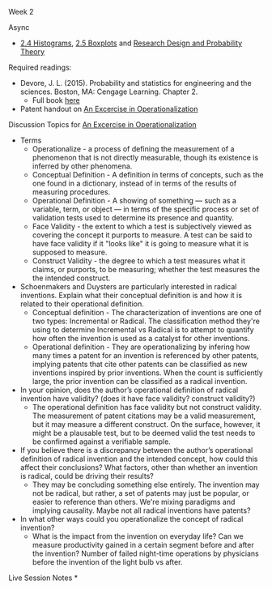 Week 2

Async
* [2.4 Histograms](https://learn.datascience.berkeley.edu/ap/courses/267/sections/283e2e3a-e711-41fb-b042-64d28352a50a/coursework/module/a74b90d6-38fe-467e-a1d6-72eeccbcfdf8/segment/68c9754a-3be0-461d-a506-ecf037309726), [2.5 Boxplots](https://learn.datascience.berkeley.edu/ap/courses/267/sections/283e2e3a-e711-41fb-b042-64d28352a50a/coursework/module/a74b90d6-38fe-467e-a1d6-72eeccbcfdf8/segment/04ac3656-fb22-4ae7-92f8-1424eda72891) and [Research Design and Probability Theory](https://learn.datascience.berkeley.edu/ap/courses/267/sections/283e2e3a-e711-41fb-b042-64d28352a50a/coursework/courseModule/659838b8-0cc0-4f51-950c-99c97f494e30)

Required readings:
* Devore, J. L. (2015). Probability and statistics for engineering and the sciences. Boston, MA: Cengage Learning. Chapter 2.
  * Full book [here](./../Books/probability_and_statistics_for_engineering_and_the_sciences.pdf)
* Patent handout on [An Excercise in Operationalization](./patent_reading.pdf)

Discussion Topics for [An Excercise in Operationalization](./patent_reading.pdf)
* Terms
  * Operationalize - a process of defining the measurement of a phenomenon that is not directly measurable, though its existence is inferred by other phenomena.
  * Conceptual Definition - A definition in terms of concepts, such as the one found in a dictionary, instead of in terms of the results of measuring procedures.
  * Operational Definition - A showing of something — such as a variable, term, or object — in terms of the specific process or set of validation tests used to determine its presence and quantity.
  * Face Validity - the extent to which a test is subjectively viewed as covering the concept it purports to measure. A test can be said to have face validity if it "looks like" it is going to measure what it is supposed to measure.
  * Construct Validity - the degree to which a test measures what it claims, or purports, to be measuring; whether the test measures the the intended construct.
* Schoenmakers and Duysters are particularly interested in radical inventions. Explain what their conceptual definition is and how it is related to their operational definition.
  * Conceptual definition - The characterization of inventions are one of two types: Incremental or Radical. The classification method they're using to determine Incremental vs Radical is to attempt to quantify how often the invention is used as a catalyst for other inventions.
  * Operational definition - They are operationalizing by infering how many times a patent for an invention is referenced by other patents, implying patents that cite other patents can be classified as new inventions inspired by prior inventions. When the count is sufficiently large, the prior invention can be classified as a radical invention.
* In your opinion, does the author’s operational definition of radical invention have validity? (does it have face validity? construct validity?)
  * The operational definition has face validity but not construct validity. The measurement of patent citations may be a valid measurement, but it may measure a different construct. On the surface, however, it might be a plausable test, but to be deemed valid the test needs to be confirmed against a verifiable sample.
* If you believe there is a discrepancy between the author’s operational definition of radical invention and the intended concept, how could this affect their conclusions? What factors, other than whether an invention is radical, could be driving their results?
  * They may be concluding something else entirely. The invention may not be radical, but rather, a set of patents may just be  popular, or easier to reference than others. We're mixing paradigms and implying causality. Maybe not all radical inventions have patents?
* In what other ways could you operationalize the concept of radical invention?
  * What is the impact from the invention on everyday life? Can we measure productivity gained in a certain segment before and after the invention? Number of failed night-time operations by physicians before the invention of the light bulb vs after.
  
Live Session Notes
* 
